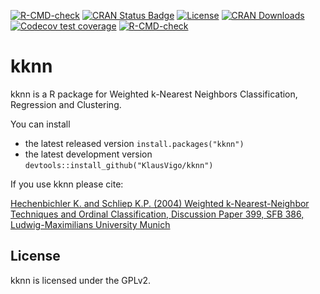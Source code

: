 [![R-CMD-check](https://github.com/KlausVigo/kknn/workflows/R-CMD-check/badge.svg)](https://github.com/KlausVigo/kknn/actions)
[![CRAN Status Badge](http://www.r-pkg.org/badges/version/kknn)](https://cran.r-project.org/package=kknn)
[![License](http://img.shields.io/badge/license-GPL%20%28%3E=%202%29-brightgreen.svg?style=flat)](http://www.gnu.org/licenses/gpl-2.0.html)
[![CRAN Downloads](http://cranlogs.r-pkg.org/badges/kknn)](https://cran.r-project.org/package=kknn)
[![Codecov test coverage](https://codecov.io/gh/KlausVigo/kknn/branch/master/graph/badge.svg)](https://app.codecov.io/github/KlausVigo/kknn)
[![R-CMD-check](https://github.com/KlausVigo/kknn/actions/workflows/R-CMD-check.yaml/badge.svg)](https://github.com/KlausVigo/kknn/actions/workflows/R-CMD-check.yaml)

kknn
========================================================

kknn is a R package for Weighted k-Nearest Neighbors Classification, Regression and Clustering.

You can install
- the latest released version `install.packages("kknn")`
- the latest development version `devtools::install_github("KlausVigo/kknn")` 

If you use kknn please cite:

[Hechenbichler K. and Schliep K.P. (2004) Weighted k-Nearest-Neighbor Techniques and Ordinal Classification, Discussion Paper 399, SFB 386, Ludwig-Maximilians University Munich](https://doi.org/10.5282/ubm/epub.1769)


License
-------
kknn is licensed under the GPLv2.
